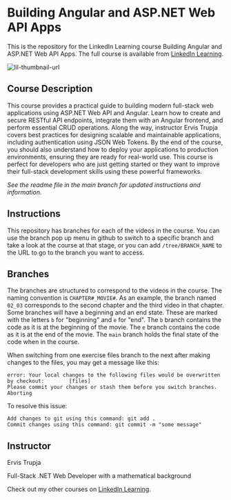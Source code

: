 # Building Angular and ASP.NET Web API Apps
This is the repository for the LinkedIn Learning course Building Angular and ASP.NET Web API Apps. The full course is available from [LinkedIn Learning][lil-course-url].

![lil-thumbnail-url]

## Course Description

This course provides a practical guide to building modern full-stack web applications using ASP.NET Web API and Angular. Learn how to create and secure RESTful API endpoints, integrate them with an Angular frontend, and perform essential CRUD operations. Along the way, instructor Ervis Trupja covers best practices for designing scalable and maintainable applications, including authentication using JSON Web Tokens. By the end of the course, you should also understand how to deploy your applications to production environments, ensuring they are ready for real-world use. This course is perfect for developers who are just getting started or they want to improve their full-stack development skills using these powerful frameworks.

_See the readme file in the main branch for updated instructions and information._
## Instructions
This repository has branches for each of the videos in the course. You can use the branch pop up menu in github to switch to a specific branch and take a look at the course at that stage, or you can add `/tree/BRANCH_NAME` to the URL to go to the branch you want to access.

## Branches
The branches are structured to correspond to the videos in the course. The naming convention is `CHAPTER#_MOVIE#`. As an example, the branch named `02_03` corresponds to the second chapter and the third video in that chapter. 
Some branches will have a beginning and an end state. These are marked with the letters `b` for "beginning" and `e` for "end". The `b` branch contains the code as it is at the beginning of the movie. The `e` branch contains the code as it is at the end of the movie. The `main` branch holds the final state of the code when in the course.

When switching from one exercise files branch to the next after making changes to the files, you may get a message like this:

    error: Your local changes to the following files would be overwritten by checkout:        [files]
    Please commit your changes or stash them before you switch branches.
    Aborting

To resolve this issue:
	
    Add changes to git using this command: git add .
	Commit changes using this command: git commit -m "some message"


## Instructor

Ervis Trupja

Full-Stack .NET Web Developer with a mathematical background

                            

Check out my other courses on [LinkedIn Learning](https://www.linkedin.com/learning/instructors/ervis-trupja?u=104).


[0]: # (Replace these placeholder URLs with actual course URLs)

[lil-course-url]: https://www.linkedin.com/learning/building-angular-and-asp-dot-net-web-api-apps-25808138
[lil-thumbnail-url]: https://media.licdn.com/dms/image/v2/D4E0DAQE3RQBOQa0_aw/learning-public-crop_675_1200/B4EZZAo1qJHYAg-/0/1744841169841?e=2147483647&v=beta&t=mV3ZhRi5GnUkHa4Ozgom8mZRpPW8fY7J4ZV_nU9JLkI


